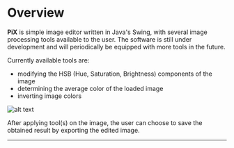 # Overview

**PiX** is simple image editor written in Java's Swing, with several image processing tools available to the user. The software is still under development and will periodically be equipped with more tools in the future.

Currently available tools are:
* modifying the HSB (Hue, Saturation, Brightness) components of the image
* determining the average color of the loaded image
* inverting image colors

![alt text](https://i.imgur.com/66QZhYQ.png)

After applying tool(s) on the image, the user can choose to save the obtained result by exporting the edited image.

***
